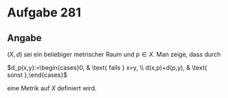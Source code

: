 # Aufgabe 281
## Angabe

$(X,d)$ sei ein beliebiger metrischer Raum und $p \in X$. Man zeige, dass durch 

$d_p(x,y):=\begin{cases}0, & \text{ falls } x=y, \\ d(x,p)+d(p,y), & \text{ sonst },\end{cases}$

eine Metrik auf $X$ definiert wird.